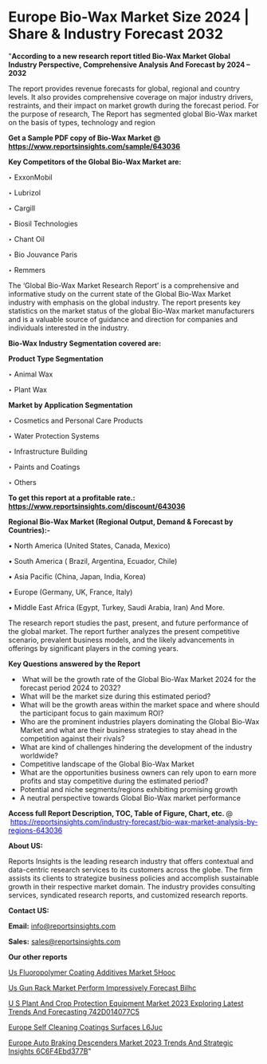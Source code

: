 # Europe Bio-Wax Market Size 2024 | Share & Industry Forecast 2032

"<strong>According to a new research report titled Bio-Wax Market Global Industry Perspective, Comprehensive Analysis And Forecast by 2024 – 2032</strong>

The report provides revenue forecasts for global, regional and country levels. It also provides comprehensive coverage on major industry drivers, restraints, and their impact on market growth during the forecast period. For the purpose of research, The Report has segmented global Bio-Wax market on the basis of types, technology and region

<strong>Get a Sample PDF copy of Bio-Wax Market </strong><strong>@<a href=https://www.reportsinsights.com/sample/643036 style=color:#0000ff;> https://www.reportsinsights.com/sample/643036</a></strong></font>

<strong>Key Competitors of the Global Bio-Wax Market are:</strong>

‣ ExxonMobil

‣ Lubrizol

‣ Cargill

‣ Biosil Technologies

‣ Chant Oil

‣ Bio Jouvance Paris

‣ Remmers

The ‘Global Bio-Wax Market Research Report’ is a comprehensive and informative study on the current state of the Global Bio-Wax Market industry with emphasis on the global industry. The report presents key statistics on the market status of the global Bio-Wax market manufacturers and is a valuable source of guidance and direction for companies and individuals interested in the industry.

<strong>Bio-Wax Industry Segmentation covered are:</strong>

<strong>Product Type Segmentation</strong>

‣ Animal Wax

‣ Plant Wax

<strong>Market by Application Segmentation</strong>

‣ Cosmetics and Personal Care Products

‣ Water Protection Systems

‣ Infrastructure Building

‣ Paints and Coatings

‣ Others

<strong>To get this report at a profitable rate.: <a href=https://www.reportsinsights.com/discount/643036 style=color:#0000ff;>https://www.reportsinsights.com/discount/643036</a></strong></font>

<strong>Regional Bio-Wax Market (Regional Output, Demand &amp; Forecast by Countries):-</strong>

• North America (United States, Canada, Mexico)

• South America ( Brazil, Argentina, Ecuador, Chile)

• Asia Pacific (China, Japan, India, Korea)

• Europe (Germany, UK, France, Italy)

• Middle East Africa (Egypt, Turkey, Saudi Arabia, Iran) And More.

The research report studies the past, present, and future performance of the global market. The report further analyzes the present competitive scenario, prevalent business models, and the likely advancements in offerings by significant players in the coming years.

<strong>Key Questions answered by the Report</strong>
<ul>
  <li> What will be the growth rate of the Global Bio-Wax Market 2024 for the forecast period 2024 to 2032?</li>
  <li>What will be the market size during this estimated period?</li>
  <li>What will be the growth areas within the market space and where should the participant focus to gain maximum ROI?</li>
  <li>Who are the prominent industries players dominating the Global Bio-Wax Market and what are their business strategies to stay ahead in the competition against their rivals?</li>
  <li>What are kind of challenges hindering the development of the industry worldwide?</li>
  <li>Competitive landscape of the Global Bio-Wax Market</li>
  <li>What are the opportunities business owners can rely upon to earn more profits and stay competitive during the estimated period?</li>
  <li>Potential and niche segments/regions exhibiting promising growth</li>
  <li>A neutral perspective towards Global Bio-Wax market performance</li>
</ul>
<strong>Access full Report Description, TOC, Table of Figure, Chart, etc. </strong>@  <a href=https://reportsinsights.com/industry-forecast/bio-wax-market-analysis-by-regions-643036 style=color:#0000ff;>https://reportsinsights.com/industry-forecast/bio-wax-market-analysis-by-regions-643036</a></font>

<strong><strong>About US</strong>:</strong>

Reports Insights is the leading research industry that offers contextual and data-centric research services to its customers across the globe. The firm assists its clients to strategize business policies and accomplish sustainable growth in their respective market domain. The industry provides consulting services, syndicated research reports, and customized research reports.

<strong>Contact US:</strong>

<p class=""""><b>Email:</b> <a href=mailto:info@reportsinsights.com>info@reportsinsights.com</a></p>
<p class=""""><b>Sales:</b> <a href=mailto:sales@reportsinsights.com>sales@reportsinsights.com</a></p>

<strong>Our other reports</strong>

<a href=https://www.linkedin.com/pulse/us-fluoropolymer-coating-additives-market-5hooc/>Us Fluoropolymer Coating Additives Market 5Hooc</a>

<a href=https://www.linkedin.com/pulse/us-gun-rack-market-perform-impressively-forecast-bilhc/>Us Gun Rack Market Perform Impressively Forecast Bilhc</a>

<a href=https://medium.com/@akitotamura255/u-s-plant-and-crop-protection-equipment-market-2023-exploring-latest-trends-and-forecasting-742d014077c5>U S Plant And Crop Protection Equipment Market 2023 Exploring Latest Trends And Forecasting 742D014077C5</a>

<a href=https://www.linkedin.com/pulse/europe-self-cleaning-coatings-surfaces-l6juc/>Europe Self Cleaning Coatings Surfaces L6Juc</a>

<a href=https://medium.com/@aryawankhede943/europe-auto-braking-descenders-market-2023-trends-and-strategic-insights-6c6f4ebd377b>Europe Auto Braking Descenders Market 2023 Trends And Strategic Insights 6C6F4Ebd377B</a>"

